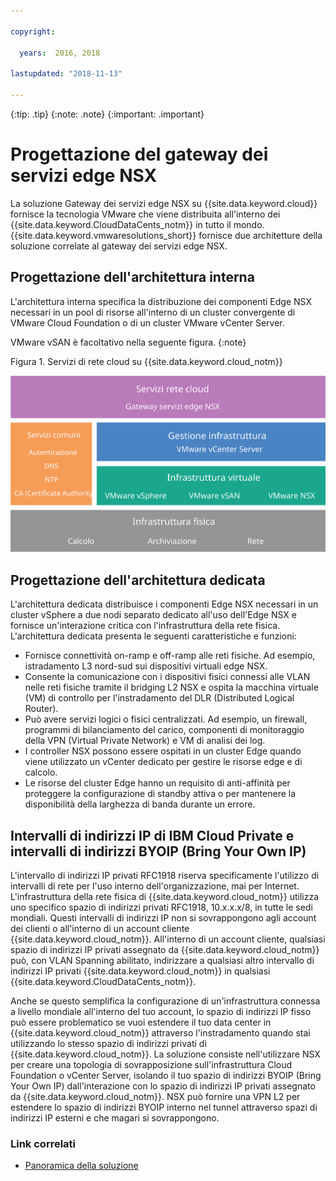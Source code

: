 ```yaml
---

copyright:

  years:  2016, 2018

lastupdated: "2018-11-13"

---
```


{:tip: .tip}
{:note: .note}
{:important: .important}

# Progettazione del gateway dei servizi edge NSX

La soluzione Gateway dei servizi edge NSX su {{site.data.keyword.cloud}} fornisce la tecnologia VMware che viene distribuita all'interno dei {{site.data.keyword.CloudDataCents_notm}} in tutto il mondo. {{site.data.keyword.vmwaresolutions_short}} fornisce due architetture della soluzione correlate al gateway dei servizi edge NSX.

## Progettazione dell'architettura interna

L'architettura interna specifica la distribuzione dei componenti Edge NSX necessari in un pool di risorse all'interno di un cluster convergente di VMware Cloud Foundation o di un cluster VMware vCenter Server.

VMware vSAN è facoltativo nella seguente figura.
{:note}

Figura 1. Servizi di rete cloud su {{site.data.keyword.cloud_notm}}

![Architettura dei servizi di rete cloud](architecture.svg "Architettura dei servizi di rete cloud")

## Progettazione dell'architettura dedicata

L'architettura dedicata distribuisce i componenti Edge NSX necessari in un cluster vSphere a due nodi separato dedicato all'uso dell'Edge NSX e fornisce un'interazione critica con l'infrastruttura della rete fisica. L'architettura dedicata presenta le seguenti caratteristiche e funzioni:

* Fornisce connettività on-ramp e off-ramp alle reti fisiche. Ad esempio, istradamento L3 nord-sud sui dispositivi virtuali edge NSX.
* Consente la comunicazione con i dispositivi fisici connessi alle VLAN nelle reti fisiche tramite il bridging L2 NSX e ospita la macchina virtuale (VM) di controllo per l'instradamento del DLR (Distributed Logical Router).
* Può avere servizi logici o fisici centralizzati. Ad esempio, un firewall, programmi di bilanciamento del carico, componenti di monitoraggio della VPN (Virtual Private Network) e VM di analisi dei log.
* I controller NSX possono essere ospitati in un cluster Edge quando viene utilizzato un vCenter dedicato per gestire le risorse edge e di calcolo.
* Le risorse del cluster Edge hanno un requisito di anti-affinità per proteggere la configurazione di standby attiva o per mantenere la disponibilità della larghezza di banda durante un errore.

## Intervalli di indirizzi IP di IBM Cloud Private e intervalli di indirizzi BYOIP (Bring Your Own IP)

L'intervallo di indirizzi IP privati RFC1918 riserva specificamente l'utilizzo di intervalli di rete per l'uso interno dell'organizzazione, mai per Internet. L'infrastruttura della rete fisica di {{site.data.keyword.cloud_notm}} utilizza uno specifico spazio di indirizzi privati RFC1918, 10.x.x.x/8, in tutte le sedi mondiali. Questi intervalli di indirizzi IP non si sovrappongono agli account dei clienti o all'interno di un account cliente {{site.data.keyword.cloud_notm}}. All'interno di un account cliente, qualsiasi spazio di indirizzi IP privati assegnato da {{site.data.keyword.cloud_notm}} può, con VLAN Spanning abilitato, indirizzare a qualsiasi altro intervallo di indirizzi IP privati {{site.data.keyword.cloud_notm}} in qualsiasi {{site.data.keyword.CloudDataCents_notm}}.

Anche se questo semplifica la configurazione di un'infrastruttura connessa a livello mondiale all'interno del tuo account, lo spazio di indirizzi IP fisso può essere problematico se vuoi estendere il tuo data center in {{site.data.keyword.cloud_notm}} attraverso l'instradamento quando stai utilizzando lo stesso spazio di indirizzi privati di {{site.data.keyword.cloud_notm}}. La soluzione consiste nell'utilizzare NSX per creare una topologia di sovrapposizione sull'infrastruttura Cloud Foundation o vCenter Server, isolando il tuo spazio di indirizzi BYOIP (Bring Your Own IP) dall'interazione con lo spazio di indirizzi IP privati assegnato da {{site.data.keyword.cloud_notm}}. NSX può fornire una VPN L2 per estendere lo spazio di indirizzi BYOIP interno nel tunnel attraverso spazi di indirizzi IP esterni e che magari si sovrappongono.

### Link correlati

* [Panoramica della soluzione](../solution/solution_overview.html)
